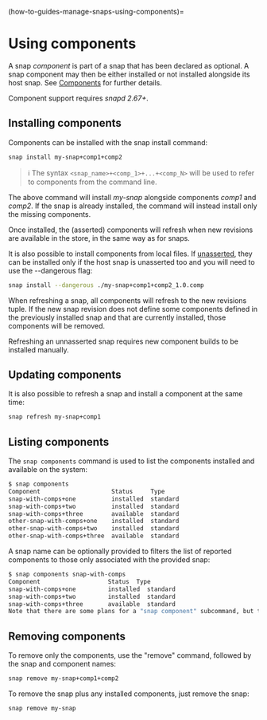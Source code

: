 (how-to-guides-manage-snaps-using-components)=
# Using components

A snap *component* is part of a snap that has been declared as optional. A snap component may then be either installed or not installed alongside its host snap.
See [Components](/snap-explanation/how-snaps-work/snap-components) for further details.

Component support requires _snapd 2.67+_.

## Installing components

Components can be installed with the snap install command:

```sh
snap install my-snap+comp1+comp2
```

> :information_source: The syntax `<snap_name>+<comp_1>+...+<comp_N>` will be used to refer to components from the command line.

The above command will install _my-snap_ alongside components _comp1_ and _comp2_. If the snap is already installed, the command will instead install only the missing components.

Once installed, the (asserted) components will refresh when new revisions are available in the store, in the same way as for snaps.

It is also possible to install components from local files. If [unasserted](/snap-explanation/security/assertions), they can be installed only if the host snap is unasserted too and you will need to use the --dangerous flag:

```sh
snap install --dangerous ./my-snap+comp1+comp2_1.0.comp
```

When refreshing a snap, all components will refresh to the new revisions tuple. If the new snap revision does not define some components defined in the previously installed snap and that are currently installed, those components will be removed.

Refreshing an unnasserted snap requires  new component builds to be installed manually.

## Updating components

It is also possible to refresh a snap and install a component at the same time:

```sh
snap refresh my-snap+comp1
```

## Listing components

The `snap components` command is used to list the components installed and available on the system:

```sh
$ snap components
Component                    Status     Type
snap-with-comps+one          installed  standard
snap-with-comps+two          installed  standard
snap-with-comps+three        available  standard
other-snap-with-comps+one    installed  standard
other-snap-with-comps+two    installed  standard
other-snap-with-comps+three  available  standard
```


A snap name can be optionally provided to filters the list of reported components to those only associated with the provided snap:

```bash
$ snap components snap-with-comps
Component                	Status 	Type
snap-with-comps+one      	installed  standard
snap-with-comps+two      	installed  standard
snap-with-comps+three    	available  standard
Note that there are some plans for a "snap component" subcommand, but that is not yet implemented and there are talks of changing its design.
```

## Removing components

To remove only the components, use the "remove" command, followed by the snap and component names:

```sh
snap remove my-snap+comp1+comp2
```

To remove the snap plus any installed components, just remove the snap:

```sh
snap remove my-snap
```

